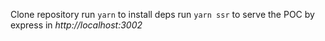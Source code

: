 Clone repository
run `yarn` to install deps
run `yarn ssr` to serve the POC by express in _http://localhost:3002_

